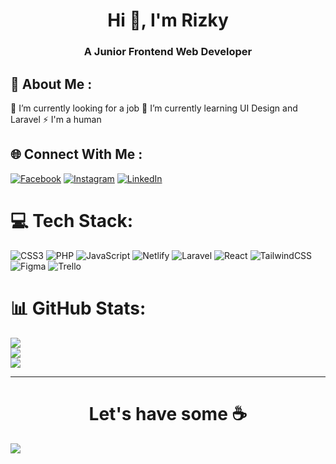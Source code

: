 
<h1 align="center">Hi 👋, I'm Rizky</h1>
<h3 align="center"> A Junior Frontend Web Developer</h3>

## 💫 About Me :
🔭 I’m currently looking for a job
🌱 I’m currently learning UI Design and Laravel
⚡ I'm a human


## 🌐 Connect With Me :
[![Facebook](https://img.shields.io/badge/Facebook-%231877F2.svg?logo=Facebook&logoColor=white)](https://facebook.com/achmad.rizky.5076) [![Instagram](https://img.shields.io/badge/Instagram-%23E4405F.svg?logo=Instagram&logoColor=white)](https://instagram.com/ach_riz) [![LinkedIn](https://img.shields.io/badge/LinkedIn-%230077B5.svg?logo=linkedin&logoColor=white)](https://linkedin.com/in/achmad-rizky-513875200) 

# 💻 Tech Stack:
![CSS3](https://img.shields.io/badge/css3-%231572B6.svg?style=for-the-badge&logo=css3&logoColor=white) ![PHP](https://img.shields.io/badge/php-%23777BB4.svg?style=for-the-badge&logo=php&logoColor=white) ![JavaScript](https://img.shields.io/badge/javascript-%23323330.svg?style=for-the-badge&logo=javascript&logoColor=%23F7DF1E) ![Netlify](https://img.shields.io/badge/netlify-%23000000.svg?style=for-the-badge&logo=netlify&logoColor=#00C7B7) ![Laravel](https://img.shields.io/badge/laravel-%23FF2D20.svg?style=for-the-badge&logo=laravel&logoColor=white) ![React](https://img.shields.io/badge/react-%2320232a.svg?style=for-the-badge&logo=react&logoColor=%2361DAFB) ![TailwindCSS](https://img.shields.io/badge/tailwindcss-%2338B2AC.svg?style=for-the-badge&logo=tailwind-css&logoColor=white) 	![Figma](https://img.shields.io/badge/figma-%23F24E1E.svg?style=for-the-badge&logo=figma&logoColor=white) ![Trello](https://img.shields.io/badge/Trello-%23026AA7.svg?style=for-the-badge&logo=Trello&logoColor=white)
# 📊 GitHub Stats:
![](https://github-readme-stats.vercel.app/api?username=achmadrizky486&theme=default&hide_border=false&include_all_commits=true&count_private=false)<br/>
![](https://github-readme-streak-stats.herokuapp.com/?user=achmadrizky486&theme=default&hide_border=false)<br/>
![](https://github-readme-stats.vercel.app/api/top-langs/?username=achmadrizky486&theme=default&hide_border=false&include_all_commits=true&count_private=false&layout=compact)

---

<h1 align="center">Let's have some ☕<br></h1>

[![](https://visitcount.itsvg.in/api?id=achmadrizky486&icon=0&color=0)](https://visitcount.itsvg.in)



<!-- ProuRM ( https://gprm.itsvg.in ) -->
